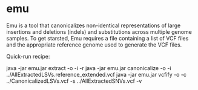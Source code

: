 # emu
Emu is a tool that canonicalizes non-identical representations of large insertions and deletions (indels) and substitutions across multiple genome samples. To get starsted, Emu requires a file containing a list of VCF files and the appropriate reference genome used to generate the VCF files.

Quick-run recipe:

java -jar emu.jar extract -o <output directory> -i <file containing list of VCF files> -r <FASTA-formatted reference genome>
java -jar emu.jar canonicalize -o <output directory> -i ../AllExtractedLSVs.reference_extended.vcf
java -jar emu.jar vcfify -o <output directory> -c ../CanonicalizedLSVs.vcf -s ../AllExtractedSNVs.vcf -v <file containing list of VCF files>
